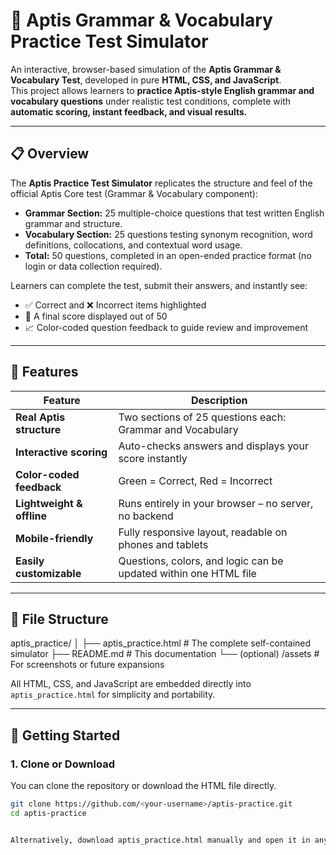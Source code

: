 # 🧠 Aptis Grammar & Vocabulary Practice Test Simulator

An interactive, browser-based simulation of the **Aptis Grammar & Vocabulary Test**, developed in pure **HTML, CSS, and JavaScript**.  
This project allows learners to **practice Aptis-style English grammar and vocabulary questions** under realistic test conditions, complete with **automatic scoring, instant feedback, and visual results.**

---

## 📋 Overview

The **Aptis Practice Test Simulator** replicates the structure and feel of the official Aptis Core test (Grammar & Vocabulary component):

- **Grammar Section:** 25 multiple-choice questions that test written English grammar and structure.  
- **Vocabulary Section:** 25 questions testing synonym recognition, word definitions, collocations, and contextual word usage.  
- **Total:** 50 questions, completed in an open-ended practice format (no login or data collection required).

Learners can complete the test, submit their answers, and instantly see:
- ✅ Correct and ❌ Incorrect items highlighted  
- 🧮 A final score displayed out of 50  
- 📈 Color-coded question feedback to guide review and improvement

---

## 🎯 Features

| Feature | Description |
|----------|-------------|
| **Real Aptis structure** | Two sections of 25 questions each: Grammar and Vocabulary |
| **Interactive scoring** | Auto-checks answers and displays your score instantly |
| **Color-coded feedback** | Green = Correct, Red = Incorrect |
| **Lightweight & offline** | Runs entirely in your browser – no server, no backend |
| **Mobile-friendly** | Fully responsive layout, readable on phones and tablets |
| **Easily customizable** | Questions, colors, and logic can be updated within one HTML file |

---

## 🧩 File Structure
aptis_practice/
│
├── aptis_practice.html # The complete self-contained simulator
├── README.md # This documentation
└── (optional) /assets # For screenshots or future expansions


All HTML, CSS, and JavaScript are embedded directly into `aptis_practice.html` for simplicity and portability.

---

## 🚀 Getting Started

### 1. Clone or Download
You can clone the repository or download the HTML file directly.

```bash
git clone https://github.com/<your-username>/aptis-practice.git
cd aptis-practice


Alternatively, download aptis_practice.html manually and open it in any web browser.
